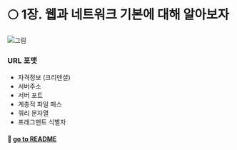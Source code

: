 # 🌕 1장. 웹과 네트워크 기본에 대해 알아보자

![그림](https://github.com/SoobinJung1013/cs-study/blob/main/images/1/%EA%B7%B8%EB%A6%BC_1.HEIC)

### URL 포맷

- 자격정보 (크리덴셜)
- 서버주소
- 서버 포트
- 계층적 파일 패스
- 쿼리 문자열
- 프래그멘트 식별자

#### 🦋 [go to README](https://github.com/SoobinJung1013/cs-study/blob/main/README.md)
